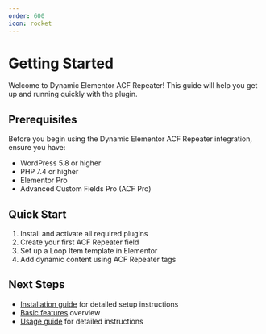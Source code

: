 ```yaml
---
order: 600
icon: rocket
---
```


# Getting Started

Welcome to Dynamic Elementor ACF Repeater! This guide will help you get up and running quickly with the plugin.

## Prerequisites

Before you begin using the Dynamic Elementor ACF Repeater integration, ensure you have:

- WordPress 5.8 or higher
- PHP 7.4 or higher
- Elementor Pro
- Advanced Custom Fields Pro (ACF Pro)

## Quick Start

1. Install and activate all required plugins
2. Create your first ACF Repeater field
3. Set up a Loop Item template in Elementor
4. Add dynamic content using ACF Repeater tags

## Next Steps

- [Installation guide](/installation) for detailed setup instructions
- [Basic features](/features) overview
- [Usage guide](/usage-guide) for detailed instructions 